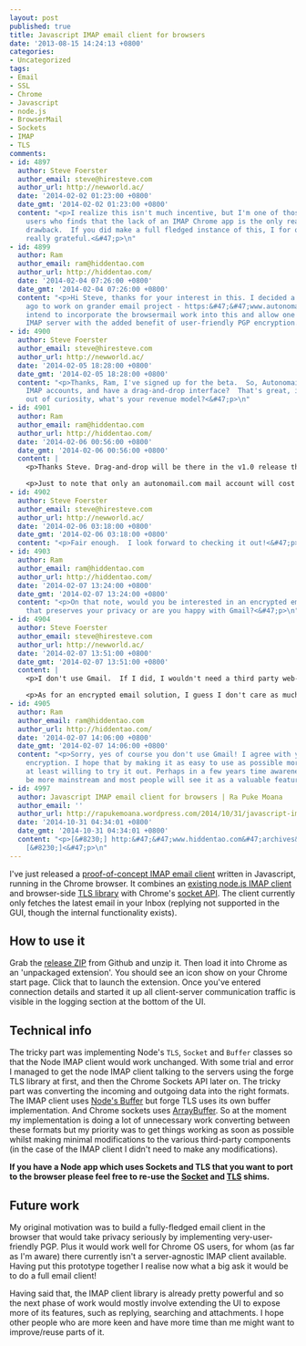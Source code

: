 ```yaml
---
layout: post
published: true
title: Javascript IMAP email client for browsers
date: '2013-08-15 14:24:13 +0800'
categories:
- Uncategorized
tags:
- Email
- SSL
- Chrome
- Javascript
- node.js
- BrowserMail
- Sockets
- IMAP
- TLS
comments:
- id: 4897
  author: Steve Foerster
  author_email: steve@hiresteve.com
  author_url: http://newworld.ac/
  date: '2014-02-02 01:23:00 +0800'
  date_gmt: '2014-02-02 01:23:00 +0800'
  content: "<p>I realize this isn't much incentive, but I'm one of those ChromeOS
    users who finds that the lack of an IMAP Chrome app is the only real usability
    drawback.  If you did make a full fledged instance of this, I for one would be
    really grateful.<&#47;p>\n"
- id: 4899
  author: Ram
  author_email: ram@hiddentao.com
  author_url: http://hiddentao.com/
  date: '2014-02-04 07:26:00 +0800'
  date_gmt: '2014-02-04 07:26:00 +0800'
  content: "<p>Hi Steve, thanks for your interest in this. I decided a few months
    ago to work on grander email project - https:&#47;&#47;www.autonomail.com. I eventually
    intend to incorporate the browsermail work into this and allow one to access any
    IMAP server with the added benefit of user-friendly PGP encryption.<&#47;p>\n"
- id: 4900
  author: Steve Foerster
  author_email: steve@hiresteve.com
  author_url: http://newworld.ac/
  date: '2014-02-05 18:28:00 +0800'
  date_gmt: '2014-02-05 18:28:00 +0800'
  content: "<p>Thanks, Ram, I've signed up for the beta.  So, Autonomail will handle
    IMAP accounts, and have a drag-and-drop interface?  That's great, if so.  Also,
    out of curiosity, what's your revenue model?<&#47;p>\n"
- id: 4901
  author: Ram
  author_email: ram@hiddentao.com
  author_url: http://hiddentao.com/
  date: '2014-02-06 00:56:00 +0800'
  date_gmt: '2014-02-06 00:56:00 +0800'
  content: |
    <p>Thanks Steve. Drag-and-drop will be there in the v1.0 release though probably not in the beta. My main priority is the PGP encryption - privacy is what people are clamouring for right now.<&#47;p>

    <p>Just to note that only an autonomail.com mail account will cost money as that's the value-add I'm providing. Accessing an existing IMAP account elsewhere won't cost anything. In terms of cost itself I'm aiming for a single yearly fee (haven't decided on the exact amount yet) and I'll make it possible to pay by bitcoin in order to minimize the information I hold on my customers (another privacy feature, if you will).<&#47;p>
- id: 4902
  author: Steve Foerster
  author_email: steve@hiresteve.com
  author_url: http://newworld.ac/
  date: '2014-02-06 03:18:00 +0800'
  date_gmt: '2014-02-06 03:18:00 +0800'
  content: "<p>Fair enough.  I look forward to checking it out!<&#47;p>\n"
- id: 4903
  author: Ram
  author_email: ram@hiddentao.com
  author_url: http://hiddentao.com/
  date: '2014-02-07 13:24:00 +0800'
  date_gmt: '2014-02-07 13:24:00 +0800'
  content: "<p>On that note, would you be interested in an encrypted email solution
    that preserves your privacy or are you happy with Gmail?<&#47;p>\n"
- id: 4904
  author: Steve Foerster
  author_email: steve@hiresteve.com
  author_url: http://newworld.ac/
  date: '2014-02-07 13:51:00 +0800'
  date_gmt: '2014-02-07 13:51:00 +0800'
  content: |
    <p>I don't use Gmail.  If I did, I wouldn't need a third party web-to-IMAP interface, since I would just... use Gmail.<&#47;p>

    <p>As for an encrypted email solution, I guess I don't care as much about that since the people with whom I correspond are mostly non-technical and don't use encryption, and there's not much point to it unless both parties participate.  If your solution somehow addresses that, then that would be really interesting.<&#47;p>
- id: 4905
  author: Ram
  author_email: ram@hiddentao.com
  author_url: http://hiddentao.com/
  date: '2014-02-07 14:06:00 +0800'
  date_gmt: '2014-02-07 14:06:00 +0800'
  content: "<p>Sorry, yes of course you don't use Gmail! I agree with your point on
    encryption. I hope that by making it as easy to use as possible more people are
    at least willing to try it out. Perhaps in a few years time awareness of it will
    be more mainstream and most people will see it as a valuable feature..I hope.<&#47;p>\n"
- id: 4997
  author: Javascript IMAP email client for browsers | Ra Puke Moana
  author_email: ''
  author_url: http://rapukemoana.wordpress.com/2014/10/31/javascript-imap-email-client-for-browsers/
  date: '2014-10-31 04:34:01 +0800'
  date_gmt: '2014-10-31 04:34:01 +0800'
  content: "<p>[&#8230;] http:&#47;&#47;www.hiddentao.com&#47;archives&#47;2013&#47;08&#47;15&#47;javascript-imap-email-client-for-browsers&#47;
    [&#8230;]<&#47;p>\n"
---
```

I've just released a [proof-of-concept IMAP email client](https://github.com/hiddentao/browsermail) written in Javascript, running in the Chrome browser. It combines an [existing node.js IMAP client](https://github.com/mscdex/node-imap) and browser-side [TLS library](https://github.com/digitalbazaar/forge) with Chrome's [socket API](http://developer.chrome.com/apps/socket.html). The client currently only fetches the latest email in your Inbox (replying not supported in the GUI, though the internal functionality exists).

## How to use it

Grab the [release ZIP](https://github.com/hiddentao/browsermail/raw/master/release/browsermail.zip) from Github and unzip it. Then load it into Chrome as an 'unpackaged extension'. You should see an icon show on your Chrome start page. Click that to launch the extension. Once you've entered connection details and started it up all client-server communication traffic is visible in the logging section at the bottom of the UI.

## Technical info

The tricky part was implementing Node's `TLS`, `Socket` and `Buffer` classes so that the Node IMAP client would work unchanged. With some trial and error I managed to get the node IMAP client talking to the servers using the forge TLS library at first, and then the Chrome Sockets API later on. The tricky part was converting the incoming and outgoing data into the right formats. The IMAP client uses [Node's Buffer](http://nodejs.org/api/buffer.html) but forge TLS uses its own buffer implementation. And Chrome sockets uses [ArrayBuffer](https://developer.mozilla.org/en-US/docs/Web/JavaScript/Typed_arrays/ArrayBuffer). So at the moment my implementation is doing a lot of unnecessary work converting between these formats but my priority was to get things working as soon as possible whilst making minimal modifications to the various third-party components (in the case of the IMAP client I didn't need to make any modifications).

**If you have a Node app which uses Sockets and TLS that you want to port to the browser please feel free to re-use the [Socket](https://github.com/hiddentao/browsermail/blob/master/src/js/node-polyfills/socket.js) and [TLS](https://github.com/hiddentao/browsermail/blob/master/src/js/node-polyfills/tls.js) shims.**

## Future work

My original motivation was to build a fully-fledged email client in the browser that would take privacy seriously by implementing very-user-friendly PGP. Plus it would work well for Chrome OS users, for whom (as far as I'm aware) there currently isn't a server-agnostic IMAP client available. Having put this prototype together I realise now what a big ask it would be to do a full email client!

Having said that, the IMAP client library is already pretty powerful and so the next phase of work would mostly involve extending the UI to expose more of its features, such as replying, searching and attachments. I hope other people who are more keen and have more time than me might want to improve/reuse parts of it.